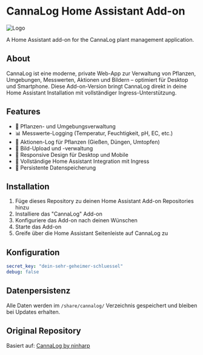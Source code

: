 # CannaLog Home Assistant Add-on

![Logo](https://raw.githubusercontent.com/ninharp/CannaLog/main/app/static/assets/logo.png)

A Home Assistant add-on for the CannaLog plant management application.

## About

CannaLog ist eine moderne, private Web-App zur Verwaltung von Pflanzen, Umgebungen, Messwerten, Aktionen und Bildern – optimiert für Desktop und Smartphone. Diese Add-on-Version bringt CannaLog direkt in deine Home Assistant Installation mit vollständiger Ingress-Unterstützung.

## Features

- 🌱 Pflanzen- und Umgebungsverwaltung
- 📊 Messwerte-Logging (Temperatur, Feuchtigkeit, pH, EC, etc.)
- 📝 Aktionen-Log für Pflanzen (Gießen, Düngen, Umtopfen)
- 📸 Bild-Upload und -verwaltung
- 📱 Responsive Design für Desktop und Mobile
- 🔗 Vollständige Home Assistant Integration mit Ingress
- 📂 Persistente Datenspeicherung

## Installation

1. Füge dieses Repository zu deinen Home Assistant Add-on Repositories hinzu
2. Installiere das "CannaLog" Add-on
3. Konfiguriere das Add-on nach deinen Wünschen
4. Starte das Add-on
5. Greife über die Home Assistant Seitenleiste auf CannaLog zu

## Konfiguration

```yaml
secret_key: "dein-sehr-geheimer-schluessel"
debug: false
```

## Datenpersistenz

Alle Daten werden im `/share/cannalog/` Verzeichnis gespeichert und bleiben bei Updates erhalten.

## Original Repository

Basiert auf: [CannaLog by ninharp](https://github.com/ninharp/CannaLog)